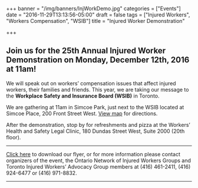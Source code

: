 +++
banner = "/img/banners/InjWorkDemo.jpg"
categories = ["Events"]
date = "2016-11-29T13:13:56-05:00"
draft = false
tags = ["Injured Workers", "Workers Compensation", "WSIB"]
title = "Injured Worker Demonstration"

+++
## **Join us for the 25th Annual Injured Worker Demonstration on Monday, December 12th, 2016 at 11am!** 

We will speak out on workers’ compensation issues that affect injured workers, their families and friends. This year, we are taking our message to the **Workplace Safety and Insurance Board (WSIB)** in Toronto.

We are gathering at 11am in Simcoe Park, just next to the WSIB located at Simcoe Place, 200 Front Street West. [View map](https://www.google.ca/maps/place/The+Workplace+Safety+and+Insurance+Board/@43.6452988,-79.3890286,16z/data=!4m5!3m4!1s0x0:0xae9bf491d8463473!8m2!3d43.6449883!4d-79.3868828) for directions.

After the demonstration, stop by for refreshments and pizza at the Workers’ Health and Safety Legal Clinic, 180 Dundas Street West, Suite 2000 (20th floor).

------  

[Click here](https://s3.amazonaws.com/newsletter.workers-safety.ca/newsletters/Clinic+Projects/Events/InjuredWorkerFlyer.pdf) to download our flyer, or for more information please contact organizers of the event, the Ontario Network of Injured Workers Groups and Toronto Injured Workers’ Advocacy Group members at (416) 461-2411, (416) 924-6477 or (416) 971-8832.

------